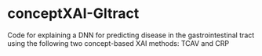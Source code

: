 # conceptXAI-GItract
Code for explaining a DNN for predicting disease in the gastrointestinal tract using the following two concept-based XAI methods: TCAV and CRP
